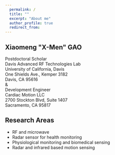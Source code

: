 ```yaml
---
  permalink: /
  title: ""
  excerpt: "About me"
  author_profile: true
  redirect_from: 
---
```


## **Xiaomeng "X-Men" GAO**<br/>

Postdoctoral Scholar <br/>
Davis Advanced RF Technologies Lab <br/>
University of California, Davis <br/>
One Shields Ave., Kemper 3182 <br/>
Davis, CA 95616 <br/>
& <br/>
Development Engineer <br/>
Cardiac Motion LLC <br/>
2700 Stockton Blvd, Suite 1407 <br/>
Sacramento, CA 95817 <br/>

## Research Areas
* RF and microwave
* Radar sensor for health monitoring 
* Physiological monitoring and biomedical sensing
* Radar and infrared based motion sensing



